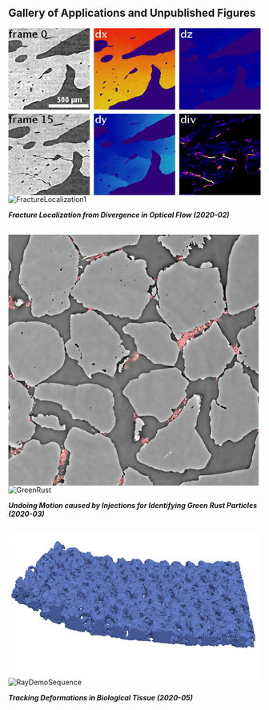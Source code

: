 ## Gallery of Applications and Unpublished Figures

<picture>
  <img src="FractureLocalization2.png" title="Fracture Localization from Divergence in Optical Flow" align="center">
  <img alt="FractureLocalization1">
</picture>
<br>

***Fracture Localization from Divergence in Optical Flow (2020-02)***
<br>
<br>

<picture>
  <img src="GreenRust Identification.png" width=500 title="Undoing Motion caused by Injections" align="center">
  <img alt="GreenRust">
</picture>
<br>

***Undoing Motion caused by Injections for Identifying Green Rust Particles (2020-03)***
<br>
<br>

<picture>
  <img src="ray_timesequence.gif" title="Tracking Deformations in Biological Tissue" align="center">
  <img alt="RayDemoSequence">
</picture>
<br>

***Tracking Deformations in Biological Tissue (2020-05)***
<br>
